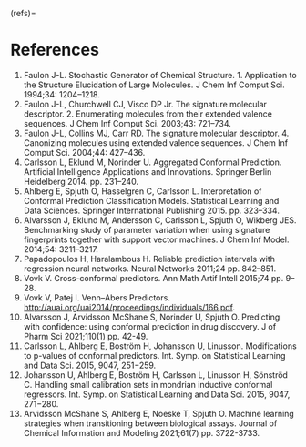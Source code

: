 
(refs)=

# References

1. Faulon J-L. Stochastic Generator of Chemical Structure. 1. Application to the Structure Elucidation of Large Molecules. J Chem Inf Comput Sci. 1994;34: 1204–1218.
2. Faulon J-L, Churchwell CJ, Visco DP Jr. The signature molecular descriptor. 2. Enumerating molecules from their extended valence sequences. J Chem Inf Comput Sci. 2003;43: 721–734.
3. Faulon J-L, Collins MJ, Carr RD. The signature molecular descriptor. 4. Canonizing molecules using extended valence sequences. J Chem Inf Comput Sci. 2004;44: 427–436.
4. Carlsson L, Eklund M, Norinder U. Aggregated Conformal Prediction. Artificial Intelligence Applications and Innovations. Springer Berlin Heidelberg 2014. pp. 231–240.
5. Ahlberg E, Spjuth O, Hasselgren C, Carlsson L. Interpretation of Conformal Prediction Classification Models. Statistical Learning and Data Sciences. Springer International Publishing 2015. pp. 323–334.
6. Alvarsson J, Eklund M, Andersson C, Carlsson L, Spjuth O, Wikberg JES. Benchmarking study of parameter variation when using signature fingerprints together with support vector machines. J Chem Inf Model. 2014;54: 3211–3217.
7. Papadopoulos H, Haralambous H. Reliable prediction intervals with regression neural networks. Neural Networks 2011;24 pp. 842–851.
8. Vovk V. Cross-conformal predictors. Ann Math Artif Intell 2015;74 pp. 9–28.
9. Vovk V, Patej I. Venn–Abers Predictors. <http://auai.org/uai2014/proceedings/individuals/166.pdf>.
10. Alvarsson J, Arvidsson McShane S, Norinder U, Spjuth O. Predicting with confidence: using conformal prediction in drug discovery. J of Pharm Sci 2021;110(1) pp. 42-49.
11. Carlsson L, Ahlberg E, Boström H, Johansson U, Linusson. Modifications to p-values of conformal predictors. Int. Symp. on Statistical Learning and Data Sci. 2015, 9047, 251−259.
12. Johansson U, Ahlberg E, Boström H, Carlsson L, Linusson H, Sönströd C. Handling small calibration sets in mondrian inductive conformal regressors. Int. Symp. on Statistical Learning and Data Sci. 2015, 9047, 271−280.
13. Arvidsson McShane S, Ahlberg E, Noeske T,  Spjuth O. Machine learning strategies when transitioning between biological assays. Journal of Chemical Information and Modeling 2021;61(7) pp. 3722-3733.